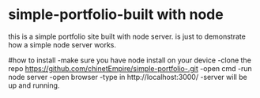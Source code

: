# simple-portfolio-built with node
this is a simple portfolio site built with node server.
is just to demonstrate how a simple node server works.

#how to install
-make sure you have node install on your device
-clone the repo   https://github.com/chinetEmpire/simple-portfolio-.git
-open cmd
-run node server
-open browser
-type in http://localhost:3000/
-server will be up and running.

